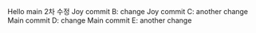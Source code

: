 Hello
main 2차 수정
Joy commit B: change
Joy commit C: another change
Main commit D: change
Main commit E: another change
